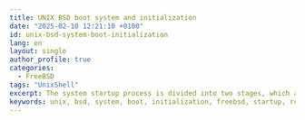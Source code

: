 ```yaml
---
title: UNIX BSD boot system and initialization
date: "2025-02-10 12:21:10 +0100"
id: unix-bsd-system-boot-initialization
lang: en
layout: single
author_profile: true
categories:
  - FreeBSD
tags: "UnixShell"
excerpt: The system startup process is divided into two stages, which are only indirectly connected with each other
keywords: unix, bsd, system, boot, initialization, freebsd, startup, rc.d
---
```


